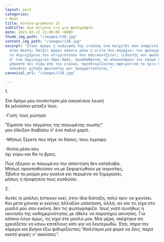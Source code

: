 ```yaml
---
layout: post
categories:
- News
title: korona-grammata 15
subtitle: Δυο κείμενα για μια φωτογραφία.
date: 2021-02-22 23:00:00 +0000
thumb_img_path: "/images/138.jpg"
content_img_path: "/images/138.jpg"
excerpt: "Είναι άραγε η ανάγνωση της εικόνας ένα παιχνίδι που επαφίεται αποκλειστικά
  στον θεατή; Παίζει άραγε κάποιο ρόλο η αιτία που σπρώχνει τον φωτογράφο να επιλέξει
  το περιεχόμενο του στιγμιότυπου που απεικονίζεται; \LΘεατής και φωτογράφος συνευρίσκονται
  σ’ ένα δημιουργικό πάρε-δώσε, προσπαθώντας να αποκαλύψουν τον κόσμο που υπάρχει
  μπροστά και πίσω από την εικόνα, προσδιορίζοντας αφαιρετικά το όριο που μπορεί να
  πλανάται μεταξύ φαντασίας και πραγματικότητας."
canonical_url: "/images/138.jpg"

---
```


1\.

Στο δρόμο μου συνάντησα μία οικογένεια λευκή  
δε μιλούσαν μεταξύ τους.

\-Γιατί; τους ρώτησα

"Είμαστε του τάγματος της παγωμένης σιωπής"  
μου έδειξαν διαβάσω σ' ένα παλιό χαρτί.

\-Μήπως ξέρετε που πήγε το δάσος; τους έγραψα.

\-Kοίτα μέσα σου  
όχι γύρω και θα το βρεις.

Πώς ήξεραν οι παγωμένοι την απάντηση δεν κατάλαβα.  
Μήπως προσπαθούσαν να με ξεφορτωθούν με αοριστίες;  
Έβαλα τα μαύρα μου γυαλιά και περιμένα να ξημερώσει,  
μήπως η προφητεία τους ευοδώσει.

2\.

Αυτές οι μπάλες έστεκαν εκεί, στην ίδια διάταξη, πολύ πριν να χιονίσει. Και μετά χιόνισε κι εκείνες άλλαξαν υπόσταση, αλλά, αν και τις είχα στο μυαλό μου σαν εικόνα, δεν τις φωτογράφιζα. Ίσως γιατί συνήθως η ακινησία της καθημερινότητας με ήθελε να παρατηρώ ακίνητος. Για κάποιο λόγο όμως, τις είχα στο μυαλό μου. Μια μέρα, σκέφτηκα ότι χρειάζεται να κάνω επιτέλους κάτι για να λευτερωθώ. Έτσι, πήρα την κάμερα και βγήκα έξω ψιθυρίζοντας:_"Καλύτερα μια φορά να δεις, παρά εκατό φορές ν' ακούσεις"_.